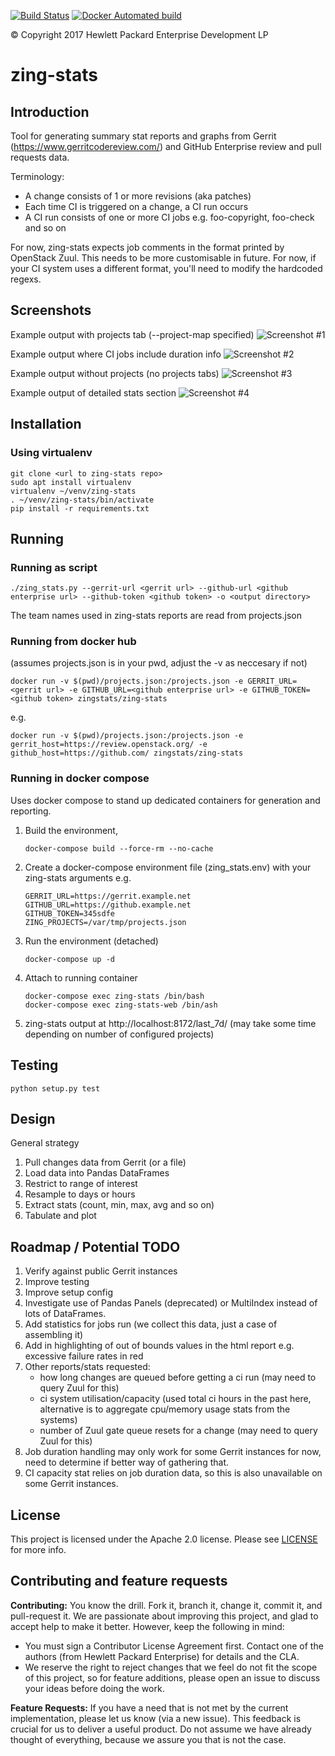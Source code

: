 [![Build Status](https://travis-ci.org/HewlettPackard/zing-stats.svg?branch=master)](https://travis-ci.org/HewlettPackard/zing-stats)
[![Docker Automated build](https://img.shields.io/docker/automated/zingstats/zing-stats.svg?maxAge=2592000?style=plastic)](https://hub.docker.com/r/zingstats/zing-stats/)

&copy; Copyright 2017 Hewlett Packard Enterprise Development LP

# zing-stats

## Introduction

Tool for generating summary stat reports and graphs from Gerrit (https://www.gerritcodereview.com/) and GitHub Enterprise review and pull requests data.

Terminology:
- A change consists of 1 or more revisions (aka patches)
- Each time CI is triggered on a change, a CI run occurs
- A CI run consists of one or more CI jobs e.g. foo-copyright, foo-check and so on

For now, zing-stats expects job comments in the format printed by OpenStack Zuul. This needs to be more customisable in future. For now, if your
CI system uses a different format, you'll need to modify the hardcoded regexs.

## Screenshots

Example output with projects tab (--project-map specified)
![Screenshot #1](docs/screenshots/projects.png "Screenshot - example output with projects tab (--project-map specified)")

Example output where CI jobs include duration info
![Screenshot #2](docs/screenshots/capacity_duration.png "Screenshot - example output where CI jobs include duration info")

Example output without projects (no projects tabs)
![Screenshot #3](docs/screenshots/no_projects.png "Screenshot - example output without projects (no projects tabs)")

Example output of detailed stats section
![Screenshot #4](docs/screenshots/detailed_stats.png "Screenshot - example output of detailed stats section")

## Installation
### Using virtualenv

```
git clone <url to zing-stats repo>
sudo apt install virtualenv
virtualenv ~/venv/zing-stats
. ~/venv/zing-stats/bin/activate
pip install -r requirements.txt
```

## Running

### Running as script

```
./zing_stats.py --gerrit-url <gerrit url> --github-url <github enterprise url> --github-token <github token> -o <output directory>
```

The team names used in zing-stats reports are read from projects.json

### Running from docker hub
(assumes projects.json is in your pwd, adjust the -v as neccesary if not)

```
docker run -v $(pwd)/projects.json:/projects.json -e GERRIT_URL=<gerrit url> -e GITHUB_URL=<github enterprise url> -e GITHUB_TOKEN=<github token> zingstats/zing-stats
```

e.g.

```
docker run -v $(pwd)/projects.json:/projects.json -e gerrit_host=https://review.openstack.org/ -e github_host=https://github.com/ zingstats/zing-stats
```

### Running in docker compose

Uses docker compose to stand up dedicated containers for generation and
reporting.

1. Build the environment,
    ```
    docker-compose build --force-rm --no-cache
    ```
2. Create a docker-compose environment file (zing_stats.env) with your zing-stats arguments e.g.
    ```
    GERRIT_URL=https://gerrit.example.net
    GITHUB_URL=https://github.example.net
    GITHUB_TOKEN=345sdfe
    ZING_PROJECTS=/var/tmp/projects.json
    ```
3. Run the environment (detached)
    ```
    docker-compose up -d
    ```
4. Attach to running container
    ```
    docker-compose exec zing-stats /bin/bash
    docker-compose exec zing-stats-web /bin/ash
    ```
5. zing-stats output at http://localhost:8172/last_7d/ (may take some time depending on number of configured projects)


## Testing

```
python setup.py test
```

## Design
General strategy

1. Pull changes data from Gerrit (or a file)
2. Load data into Pandas DataFrames
3. Restrict to range of interest
4. Resample to days or hours
5. Extract stats (count, min, max, avg and so on)
6. Tabulate and plot

## Roadmap / Potential TODO

1. Verify against public Gerrit instances
2. Improve testing
3. Improve setup config
4. Investigate use of Pandas Panels (deprecated) or MultiIndex instead of lots of DataFrames.
5. Add statistics for jobs run (we collect this data, just a case of assembling it)
6. Add in highlighting of out of bounds values in the html report e.g. excessive failure rates in red
7. Other reports/stats requested:
    * how long changes are queued before getting a ci run (may need to query Zuul for this)
    * ci system utilisation/capacity (used total ci hours in the past here, alternative is to aggregate cpu/memory usage stats from the systems)
    * number of Zuul gate queue resets for a change (may need to query Zuul for this)
8. Job duration handling may only work for some Gerrit instances for now, need to determine if better way of gathering that.
9. CI capacity stat relies on job duration data, so this is also unavailable on some Gerrit instances.

## License
This project is licensed under the Apache 2.0 license. Please see [LICENSE](LICENSE) for more info.

## Contributing and feature requests
**Contributing:** You know the drill. Fork it, branch it, change it, commit it, and pull-request it.
We are passionate about improving this project, and glad to accept help to make it better. However, keep the following in mind:

 - You must sign a Contributor License Agreement first. Contact one of the authors (from Hewlett Packard Enterprise) for details and the CLA.
 - We reserve the right to reject changes that we feel do not fit the scope of this project, so for feature additions, please open an issue to discuss your ideas before doing the work.

**Feature Requests:** If you have a need that is not met by the current implementation, please let us know (via a new issue).
This feedback is crucial for us to deliver a useful product. Do not assume we have already thought of everything, because we assure you that is not the case.
